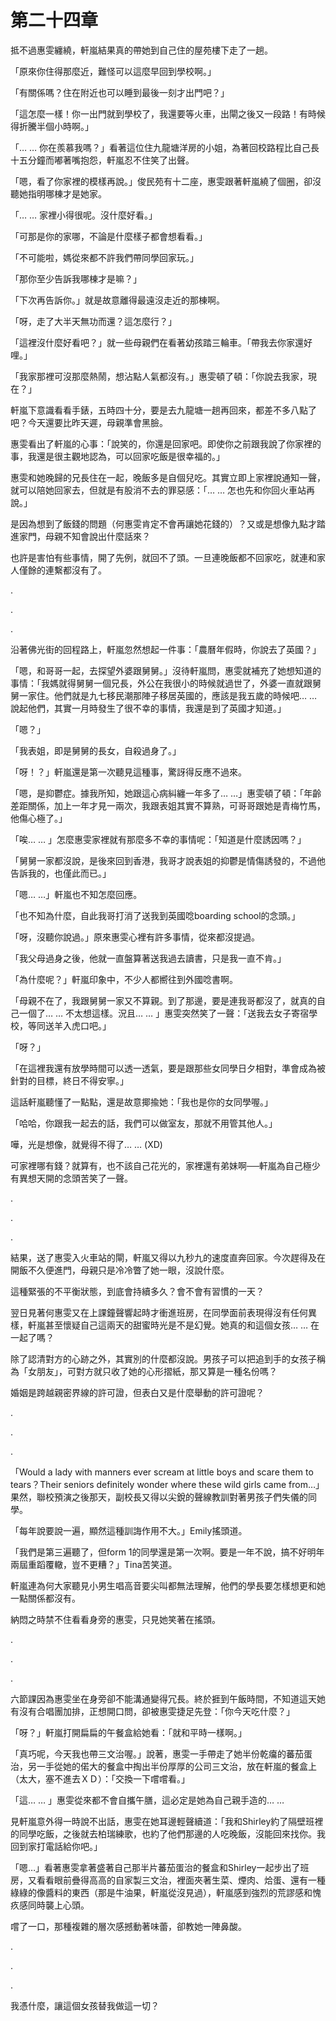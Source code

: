 # 第二十四章

抵不過惠雯纏繞，軒嵐結果真的帶她到自己住的屋苑樓下走了一趟。

「原來你住得那麼近，難怪可以這麼早回到學校啊。」

「有關係嗎？住在附近也可以睡到最後一刻才出門吧？」

「這怎麼一樣！你一出門就到學校了，我還要等火車，出閘之後又一段路！有時候得折騰半個小時啊。」

「… … 你在羨慕我嗎？」看著這位住九龍塘洋房的小姐，為著回校路程比自己長十五分鐘而嘟著嘴抱怨，軒嵐忍不住笑了出聲。

「嗯，看了你家裡的模樣再說。」俊民苑有十二座，惠雯跟著軒嵐繞了個圈，卻沒聽她指明哪棟才是她家。

「… … 家裡小得很呢。沒什麼好看。」

「可那是你的家哪，不論是什麼樣子都會想看看。」

「不可能啦，媽從來都不許我們帶同學回家玩。」

「那你至少告訴我哪棟才是嘛？」

「下次再告訴你。」就是故意離得最遠沒走近的那棟啊。

「呀，走了大半天無功而還？這怎麼行？」

「這裡沒什麼好看吧？」就一些母親們在看著幼孩踏三輪車。「帶我去你家還好哩。」

「我家那裡可沒那麼熱鬧，想沾點人氣都沒有。」惠雯頓了頓：「你說去我家，現在？」

軒嵐下意識看看手錶，五時四十分，要是去九龍塘一趟再回來，都差不多八點了吧？今天還要比昨天遲，母親準會黑臉。

惠雯看出了軒嵐的心事：「說笑的，你還是回家吧。即使你之前跟我說了你家裡的事，我還是很主觀地認為，可以回家吃飯是很幸福的。」

惠雯和她晚歸的兄長住在一起，晚飯多是自個兒吃。其實立即上家裡說通知一聲，就可以陪她回家去，但就是有股消不去的罪惡感：「… … 怎也先和你回火車站再說。」

是因為想到了飯錢的問題（何惠雯肯定不會再讓她花錢的）？又或是想像九點才踏進家門，母親不知會說出什麼話來？

也許是害怕有些事情，開了先例，就回不了頭。一旦連晚飯都不回家吃，就連和家人僅餘的連繫都沒有了。

.

.

.

沿著佛光街的回程路上，軒嵐忽然想起一件事：「農曆年假時，你說去了英國？」

「嗯，和哥哥一起，去探望外婆跟舅舅。」沒待軒嵐問，惠雯就補充了她想知道的事情：「我媽就得舅舅一個兄長，外公在我很小的時候就過世了，外婆一直就跟舅舅一家住。他們就是九七移民潮那陣子移居英國的，應該是我五歲的時候吧… … 說起他們，其實一月時發生了很不幸的事情，我還是到了英國才知道。」

「嗯？」

「我表姐，即是舅舅的長女，自殺過身了。」

「呀！？」軒嵐還是第一次聽見這種事，驚訝得反應不過來。

「嗯，是抑鬱症。據我所知，她跟這心病糾纏一年多了… …」惠雯頓了頓：「年齡差距關係，加上一年才見一兩次，我跟表姐其實不算熟，可哥哥跟她是青梅竹馬，他傷心極了。」

「唉… … 」怎麼惠雯家裡就有那麼多不幸的事情呢：「知道是什麼誘因嗎？」

「舅舅一家都沒說，是後來回到香港，我哥才說表姐的抑鬱是情傷誘發的，不過他告訴我的，也僅此而已。」

「嗯… …」軒嵐也不知怎麼回應。

「也不知為什麼，自此我哥打消了送我到英國唸boarding school的念頭。」

「呀，沒聽你說過。」原來惠雯心裡有許多事情，從來都沒提過。

「我父母過身之後，他就一直盤算著送我過去讀書，只是我一直不肯。」

「為什麼呢？」軒嵐印象中，不少人都嚮往到外國唸書啊。

「母親不在了，我跟舅舅一家又不算親。到了那邊，要是連我哥都沒了，就真的自己一個了… … 不太想這樣。況且… … 」惠雯突然笑了一聲：「送我去女子寄宿學校，等同送羊入虎口吧。」

「呀？」

「在這裡我還有放學時間可以透一透氣，要是跟那些女同學日夕相對，準會成為被針對的目標，終日不得安寧。」

這話軒嵐聽懂了一點點，還是故意揶揄她：「我也是你的女同學喔。」

「哈哈，你跟我一起去的話，我們可以做室友，那就不用管其他人。」

嘩，光是想像，就覺得不得了… … \(XD\)

可家裡哪有錢？就算有，也不該自己花光的，家裡還有弟妹啊──軒嵐為自己極少有異想天開的念頭苦笑了一聲。

.

.

.

結果，送了惠雯入火車站的閘，軒嵐又得以九秒九的速度直奔回家。今次趕得及在開飯不久便進門，母親只是冷冷瞥了她一眼，沒說什麼。

這種緊張的不平衡狀態，到底會持續多久？會不會有習慣的一天？

翌日見著何惠雯又在上課鐘聲響起時才衝進班房，在同學面前表現得沒有任何異樣，軒嵐甚至懷疑自己這兩天的甜蜜時光是不是幻覺。她真的和這個女孩… … 在一起了嗎？

除了認清對方的心跡之外，其實別的什麼都沒說。男孩子可以把追到手的女孩子稱為「女朋友」，可對方就只收了她的心形摺紙，那又算是一種名份嗎？

婚姻是跨越親密界線的許可證，但表白又是什麼舉動的許可證呢？

.

.

.

「Would a lady with manners ever scream at little boys and scare them to tears？Their seniors definitely wonder where these wild girls came from…」果然，聯校預演之後那天，副校長又得以尖銳的聲線教訓對著男孩子們失儀的同學。

「每年說要說一遍，顯然這種訓誨作用不大。」Emily搖頭道。

「我們是第三遍聽了，但form 1的同學還是第一次啊。要是一年不說，搞不好明年兩屆重蹈覆轍，豈不更糟？」Tina苦笑道。

軒嵐連為何大家聽見小男生唱高音要尖叫都無法理解，他們的學長要怎樣想更和她一點關係都沒有。

納悶之時禁不住看看身旁的惠雯，只見她笑著在搖頭。

.

.

.

六節課因為惠雯坐在身旁卻不能溝通變得冗長。終於捱到午飯時間，不知道這天她有沒有合唱團加排，正想開口問，卻被惠雯捷足先登：「你今天吃什麼？」

「呀？」軒嵐打開扁扁的午餐盒給她看：「就和平時一樣啊。」

「真巧呢，今天我也帶三文治喔。」說著，惠雯一手帶走了她半份乾癟的蕃茄蛋治，另一手從她的偌大的餐盒中掏出半份厚厚的公司三文治，放在軒嵐的餐盒上（太大，塞不進去ＸＤ）：「交換一下嚐嚐看。」

「這… … 」惠雯從來都不會自攜午膳，這必定是她為自己親手造的… …

見軒嵐意外得一時說不出話，惠雯在她耳邊輕聲續道：「我和Shirley約了隔壁班裡的同學吃飯，之後就去柏瑞練歌，也約了他們那邊的人吃晚飯，沒能回來找你。我回到家打電話給你吧。」

「嗯…」看著惠雯拿著盛著自己那半片蕃茄蛋治的餐盒和Shirley一起步出了班房，又看看眼前疊得高高的自家製三文治，裡面夾著生菜、煙肉、烚蛋、還有一種綠綠的像醬料的東西（那是牛油果，軒嵐從沒見過），軒嵐感到強烈的荒謬感和愧疚感同時襲上心頭。

嚐了一口，那種複雜的層次感撼動著味蕾，卻教她一陣鼻酸。

.

.

.

我憑什麼，讓這個女孩替我做這一切？


